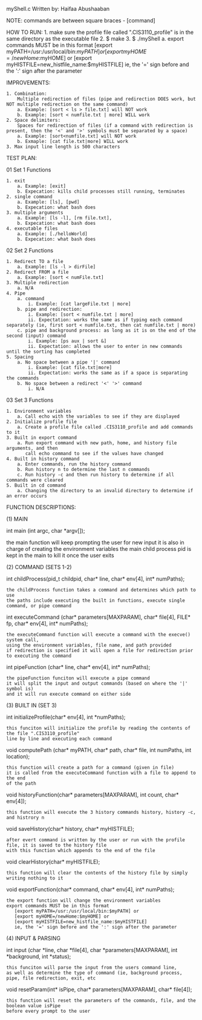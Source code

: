 myShell.c
Written by: Haifaa Abushaaban

NOTE:
    commands are between square braces - [command]

HOW TO RUN:
    1. make sure the profile file called ".CIS3110_profile" is in the same directory as the executable file
    2. $ make
    3. $ ./myShell
        a. export commands MUST be in this format
           [export myPATH=/usr:/usr/local/bin:$myPATH] or
           [export myHOME=/newHome:$myHOME] or
           [export myHISTFILE=new_histfile_name:$myHISTFILE]
           ie, the '=' sign before and the ':' sign after the parameter

IMPROVEMENTS:

    1. Combination:
        Multiple redirection of files (pipe and redirection DOES work, but NOT multiple redirection on the same command)
        a. Example: [sort < ls > file.txt] will NOT work
        b. Example: [sort < numfile.txt | more] WILL work
    2. Space delimiters:
        Spaces for redirection of files (if a command with redirection is present, then the '<' and '>' symbols must be separated by a space)
        a. Example: [sort<numfile.txt] will NOT work
        b. Exmaple: [cat file.txt|more] WILL work
    3. Max input line length is 500 characters

TEST PLAN:

01 Set 1 Functions

    1. exit
        a. Example: [exit]
        b. Expecation: kills child processes still running, terminates
    2. single command
        a. Example: [ls], [pwd]
        b. Expecation: what bash does
    3. multiple arguments
        a. Example: [ls -l], [rm file.txt], 
        b. Expecation: what bash does
    4. executable files
        a. Example: [./helloWorld]
        b. Expecation: what bash does

02 Set 2 Functions

    1. Redirect TO a file
        a. Example: [ls -l > dirFile]
    2. Redirect FROM a file
        a. Example: [sort < numFile.txt]
    3. Multiple redirection
        a. N/A
    4. Pipe
        a. command
            i. Example: [cat largeFile.txt | more]
        b. pipe and redirection:
            i. Example: [sort < numfile.txt | more]
            ii. Expectation: works the same as if typing each command separately (ie, first sort < numfile.txt, then cat numfile.txt | more)
        c. pipe and background process: as long as it is on the end of the second (input) command
            i. Example: [ps aux | sort &]
            ii. Expectation: allows the user to enter in new commands until the sorting has completed
    5. Spacing
        a. No space between a pipe '|' command
            i. Example: [cat file.txt|more]
            ii. Expectation: works the same as if a space is separating the commands 
        b. No space between a redirect '<' '>' command
            i. N/A

03 Set 3 Functions

    1. Environment variables
        a. Call echo with the variables to see if they are displayed
    2. Initialize profile file
        a. Create a profile file called .CIS3110_profile and add commands to it
    3. Built in export command
        a. Run export command with new path, home, and history file arguments, and then
           call echo command to see if the values have changed
    4. Built in history command
        a. Enter commands, run the history command
        b. Run history n to determine the last n commands
        c. Run history -c and then run history to determine if all commands were cleared
    5. Built in cd command
        a. Changing the directory to an invalid directory to determine if an error occurs

FUNCTION DESCRIPTIONS:

(1) MAIN

int main (int argc, char *argv[]);

   the main function will keep prompting the user for new input
   it is also in charge of creating the environment variables
   the main child process pid is kept in the main to kill it once
   the user exits

(2) COMMAND (SETS 1-2)

int childProcess(pid_t childpid, char* line, char* env[4], int* numPaths);

    the childProcess function takes a command and determines which path to use
    the paths include executing the built in functions, execute single command, or pipe command

int executeCommand (char* parameters[MAXPARAM], char* file[4], FILE* fp, char* env[4], int* numPaths);

    the executeCommand function will execute a command with the execve() system call,
    using the environment variables, file name, and path provided
    if redirection is specified it will open a file for redirection prior to executing the command

int pipeFunction (char* line, char* env[4], int* numPaths);

    the pipeFunction funciton will execute a pipe command
    it will split the input and output commands (based on where the '|' symbol is)
    and it will run execute command on either side

(3) BUILT IN (SET 3)

int initializeProfile(char* env[4], int *numPaths);

    this funciton will initialize the profile by reading the contents of the file ".CIS3110_profile"
    line by line and executing each command

void computePath (char* myPATH, char* path, char* file, int numPaths, int location);

    this function will create a path for a command (given in file)
    it is called from the executeCommand function with a file to append to the end
    of the path

void historyFunction(char* parameters[MAXPARAM], int count, char* env[4]);

    this function will execute the 3 history commands history, history -c, and histrory n

void saveHistory(char* history, char* myHISTFILE);

    after evert command is written by the user or run with the profile file, it is saved to the history file
    with this function which appends to the end of the file

void clearHistory(char* myHISTFILE);

    this function will clear the contents of the history file by simply writing nothing to it

void exportFunction(char* command, char* env[4], int* numPaths);

    the export function will change the environment variables
    export commands MUST be in this format
       [export myPATH=/usr:/usr/local/bin:$myPATH] or
       [export myHOME=/newHome:$myHOME] or
       [export myHISTFILE=new_histfile_name:$myHISTFILE]
       ie, the '=' sign before and the ':' sign after the parameter

(4) INPUT & PARSING

int input (char *line, char *file[4], char *parameters[MAXPARAM], int *background, int *status);

    this funciton will parse the input from the users command line,
    as well as determine the type of command (ie, background process, pipe, file redirection, exit, etc

void resetParam(int* isPipe, char* parameters[MAXPARAM], char* file[4]);

    this function will reset the parameters of the commands, file, and the boolean value isPipe
    before every prompt to the user